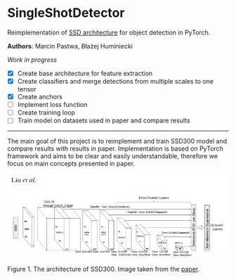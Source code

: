 # SingleShotDetector

Reimplementation of [SSD architecture][1] for object detection in PyTorch.

**Authors**: Marcin Pastwa, Błażej Huminiecki

_Work in progress_
- [x] Create base architecture for feature extraction
- [x] Create classifiers and merge detections from multiple scales to one tensor
- [x] Create anchors
- [ ] Implement loss function
- [ ] Create training loop
- [ ] Train model on datasets used in paper and compare results
---

The main goal of this project is to reimplement and train SSD300 model and compare results
with results in paper. Implementation is based on PyTorch framework and aims to be clear
and easily understandable, therefore we focus on main concepts presented in paper.

![SSD architecture](figures/ssd300_architecture.png)

Figure 1. The architecture of SSD300. Image taken from the [paper][1].

[1]: https://arxiv.org/abs/1512.02325
